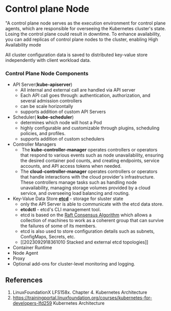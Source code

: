 # Control plane Node
"A control plane node serves as the execution environment for control plane agents, which are responsible for overseeing the Kubernetes cluster's state. Losing the control plane could result in downtime. To enhance availability, you can add replicas of control plane nodes to the cluster, enabling High Availability mode

All cluster configuration data is saved to distributed key-value store independently with client workload data. 

###  Control Plane Node Components
- API Server(**kube-apiserver**)
	- All internal and external call are handled via API server
	- Each API call goes through: authentication, authorization, and several admission controllers
	- can be scale horizontally
	- supports addition of custom  API Servers
- Scheduler( **kube-scheduler**)
	- determines which node will host a Pod 
	- highly configurable and customizable through plugins, scheduling policies, and profiles.
	- supports addition of custom schedulers
- Controller Managers
	-  The **kube-controller-manager** operates controllers or operators that respond to various events such as node unavailability, ensuring the desired container pod counts, and creating endpoints, service accounts, and API access tokens when needed.
	-   The **cloud-controller-manager** operates controllers or operators that handle interactions with the cloud provider's infrastructure. These controllers manage tasks such as handling node unavailability, managing storage volumes provided by a cloud service, and overseeing load balancing and routing.
- Key-Value Data Store [**etcd**](https://etcd.io/)
		- storage for sluster state 
	- only the API Server is able to communicate with the etcd data store.
	- **etcdctl** - etcd's CLI management tool.
	- etcd is based on the [Raft Consensus Algorithm](https://web.stanford.edu/~ouster/cgi-bin/papers/raft-atc14) which allows a collection of machines to work as a coherent group that can survive the failures of some of its members.
	- etcd is also used to store configuration details such as subnets, ConfigMaps, Secrets, etc.
	- [[2023092918361010 Stacked and external  etcd topologies]]
- Container Runtime
- Node Agent
- Proxy
- Optional add-ons for cluster-level monitoring and logging.

## References
1. LinuxFoundationX LFS158x. Chapter 4. Kubernetes Architecture
2.  https://trainingportal.linuxfoundation.org/courses/kubernetes-for-developers-lfd259 Kubernetes Architecture